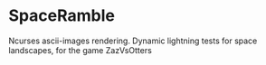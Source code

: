 # SpaceRamble
Ncurses ascii-images rendering. Dynamic lightning tests for space landscapes, for the game ZazVsOtters
